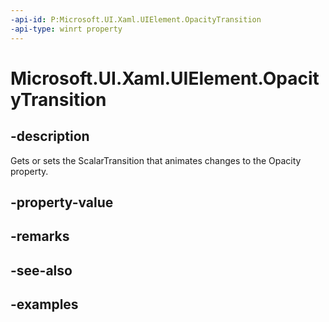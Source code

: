 ```yaml
---
-api-id: P:Microsoft.UI.Xaml.UIElement.OpacityTransition
-api-type: winrt property
---
```


<!-- Property syntax.
public ScalarTransition OpacityTransition { get;  set; }
-->

# Microsoft.UI.Xaml.UIElement.OpacityTransition

## -description
Gets or sets the ScalarTransition that animates changes to the Opacity property.

## -property-value

## -remarks

## -see-also

## -examples

